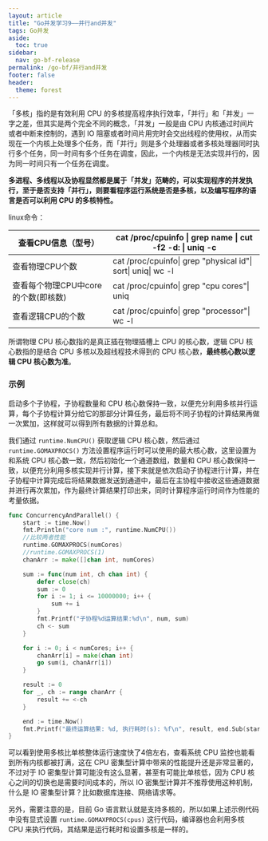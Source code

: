 ```yaml
---
layout: article
title: "Go并发学习9——并行and并发"
tags: Go并发
aside:
  toc: true
sidebar:
  nav: go-bf-release
permalink: /go-bf/并行and并发
footer: false
header:
  theme: forest
---
```




「多核」指的是有效利用 CPU 的多核提高程序执行效率，「并行」和「并发」一字之差，但其实是两个完全不同的概念，「并发」一般是由 CPU  内核通过时间片或者中断来控制的，遇到 IO  阻塞或者时间片用完时会交出线程的使用权，从而实现在一个内核上处理多个任务，而「并行」则是多个处理器或者多核处理器同时执行多个任务，同一时间有多个任务在调度，因此，一个内核是无法实现并行的，因为同一时间只有一个任务在调度。



**多进程、多线程以及协程显然都是属于「并发」范畴的，可以实现程序的并发执行，至于是否支持「并行」，则要看程序运行系统是否是多核，以及编写程序的语言是否可以利用 CPU 的多核特性。**



linux命令：

| 查看CPU信息（型号）                 | cat /proc/cpuinfo \| grep name \| cut -f2 -d: \| uniq -c     |
| ----------------------------------- | ------------------------------------------------------------ |
| 查看物理CPU个数                     | cat /proc/cpuinfo\| grep "physical id"\| sort\| uniq\| wc -l |
| 查看每个物理CPU中core的个数(即核数) | cat /proc/cpuinfo\| grep "cpu cores"\| uniq                  |
| 查看逻辑CPU的个数                   | cat /proc/cpuinfo\| grep "processor"\| wc -l                 |



所谓物理 CPU 核心数指的是真正插在物理插槽上 CPU 的核心数，逻辑 CPU 核心数指的是结合 CPU 多核以及超线程技术得到的 CPU 核心数，**最终核心数以逻辑 CPU 核心数为准**。





### 示例

启动多个子协程，子协程数量和 CPU 核心数保持一致，以便充分利用多核并行运算，每个子协程计算分给它的那部分计算任务，最后将不同子协程的计算结果再做一次累加，这样就可以得到所有数据的计算总和。

我们通过 `runtime.NumCPU()` 获取逻辑 CPU 核心数，然后通过 `runtime.GOMAXPROCS()` 方法设置程序运行时可以使用的最大核心数，这里设置为和系统 CPU 核心数一致，然后初始化一个通道数组，数量和 CPU  核心数保持一致，以便充分利用多核实现并行计算，接下来就是依次启动子协程进行计算，并在子协程中计算完成后将结果数据发送到通道中，最后在主协程中接收这些通道数据并进行再次累加，作为最终计算结果打印出来，同时计算程序运行时间作为性能的考量依据。

```go
func ConcurrencyAndParallel() {
    start := time.Now()
    fmt.Println("core num :", runtime.NumCPU())
    //比较两者性能
    runtime.GOMAXPROCS(numCores)
    //runtime.GOMAXPROCS(1)
    chanArr := make([]chan int, numCores)

    sum := func(num int, ch chan int) {
        defer close(ch)
        sum := 0
        for i := 1; i <= 10000000; i++ {
            sum += i
        }
        fmt.Printf("子协程%d运算结果:%d\n", num, sum)
        ch <- sum
    }

    for i := 0; i < numCores; i++ {
        chanArr[i] = make(chan int)
        go sum(i, chanArr[i])
    }

    result := 0
    for _, ch := range chanArr {
        result += <-ch
    }

    end := time.Now()
    fmt.Printf("最终运算结果: %d, 执行耗时(s): %f\n", result, end.Sub(start).Seconds())
}

```

可以看到使用多核比单核整体运行速度快了4倍左右，查看系统 CPU 监控也能看到所有内核都被打满，这在 CPU 密集型计算中带来的性能提升还是非常显著的，不过对于 IO  密集型计算可能没有这么显著，甚至有可能比单核低，因为 CPU 核心之间的切换也是需要时间成本的，所以 IO  密集型计算并不推荐使用这种机制，什么是 IO 密集型计算？比如数据库连接、网络请求等。

另外，需要注意的是，目前 Go 语言默认就是支持多核的，所以如果上述示例代码中没有显式设置 `runtime.GOMAXPROCS(cpus)` 这行代码，编译器也会利用多核 CPU 来执行代码，其结果是运行耗时和设置多核是一样的。
